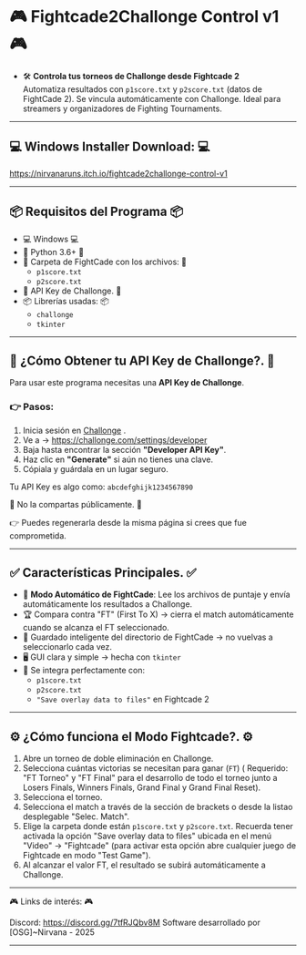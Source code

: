 
# 🎮 Fightcade2Challonge Control v1 🎮

- 🛠️ **Controla tus torneos de Challonge desde Fightcade 2**  
 Automatiza resultados con `p1score.txt` y `p2score.txt` (datos de FightCade 2).
 Se vincula automáticamente con Challonge.
 Ideal para streamers y organizadores de Fighting Tournaments.

---
## 💻 Windows Installer Download: 💻
https://nirvanaruns.itch.io/fightcade2challonge-control-v1

---
## 📦 Requisitos del Programa 📦

- 💻 Windows 💻
- 🐍 Python 3.6+ 🐍
- 📁 Carpeta de FightCade con los archivos: 📁
  - `p1score.txt`
  - `p2score.txt`
- 🔑 API Key de Challonge. 🔑
- 📦 Librerías usadas: 📦
  - `challonge`
  - `tkinter`

---
## 🔑 ¿Cómo Obtener tu API Key de Challonge?. 🔑

Para usar este programa necesitas una **API Key de Challonge**.

### 👉 Pasos: 
1. Inicia sesión en [Challonge](https://challonge.com) .
2. Ve a → https://challonge.com/settings/developer
3. Baja hasta encontrar la sección **"Developer API Key"**.
4. Haz clic en **"Generate"** si aún no tienes una clave.
5. Cópiala y guárdala en un lugar seguro.

Tu API Key es algo como: `abcdefghijk1234567890`

🔐 No la compartas públicamente. 🔐

👉 Puedes regenerarla desde la misma página si crees que fue comprometida.

---

## ✅ Características Principales. ✅

- 🔁 **Modo Automático de FightCade**: Lee los archivos de puntaje y envía automáticamente los resultados a Challonge.
- 🏆 Compara contra "FT" (First To X) → cierra el match automáticamente cuando se alcanza el FT seleccionado.
- 📄 Guardado inteligente del directorio de FightCade → no vuelvas a seleccionarlo cada vez.
- 🖥️ GUI clara y simple → hecha con `tkinter`
- 📂 Se integra perfectamente con:
  - `p1score.txt`
  - `p2score.txt`
  - `"Save overlay data to files"` en Fightcade 2

---

## ⚙️ ¿Cómo funciona el Modo Fightcade?. ⚙️

1. Abre un torneo de doble eliminación en Challonge.
2. Selecciona cuántas victorias se necesitan para ganar (`FT`) ( Requerido: "FT Torneo" y "FT Final" para el desarrollo de todo el torneo junto a Losers Finals, Winners Finals, Grand Final y Grand Final Reset).
3. Selecciona el torneo.
4. Selecciona el match a través de la sección de brackets o desde la listao desplegable "Selec. Match".
5. Elige la carpeta donde están `p1score.txt` y `p2score.txt`. Recuerda tener activada la opción "Save overlay data to files" ubicada en el menú "Video" -> "Fightcade" (para activar esta opción abre cualquier juego de Fightcade en modo "Test Game").
6. Al alcanzar el valor FT, el resultado se subirá automáticamente a Challonge.

---

🎮 Links de interés: 🎮

Discord: https://discord.gg/7tfRJQbv8M
Software desarrollado por [OSG]~Nirvana - 2025

---
